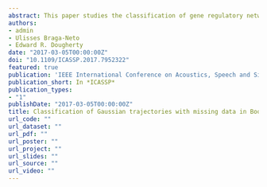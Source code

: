 ```yaml
---
abstract: This paper studies the classification of gene regulatory networks (GRNs) modeled by probabilistic Boolean networks (PBNs). After observing Gaussian expression values of n genes at m consecutive time points, with consideration of missing data, an algorithm based on expectation maximization (EM) is proposed to estimate the parameters and infer the unknown parts of the networks in the maximum likelihood (ML) sense. Then the estimated values are plugged in to the Bayes classifier, which is optimal, and the performance of the classifier is investigated through various simulations.
authors:
- admin
- Ulisses Braga-Neto
- Edward R. Dougherty
date: "2017-03-05T00:00:00Z"
doi: "10.1109/ICASSP.2017.7952322"
featured: true
publication: 'IEEE International Conference on Acoustics, Speech and Signal Processing'
publication_short: In *ICASSP*
publication_types:
- "1"
publishDate: "2017-03-05T00:00:00Z"
title: Classification of Gaussian trajectories with missing data in Boolean gene regulatory networks
url_code: ""
url_dataset: ""
url_pdf: ""
url_poster: ""
url_project: ""
url_slides: ""
url_source: ""
url_video: ""
---
```

